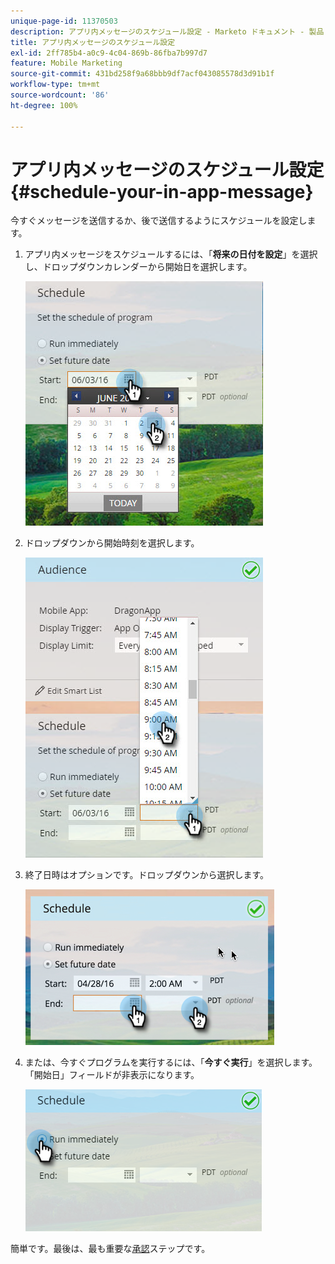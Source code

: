 ```yaml
---
unique-page-id: 11370503
description: アプリ内メッセージのスケジュール設定 - Marketo ドキュメント - 製品ドキュメント
title: アプリ内メッセージのスケジュール設定
exl-id: 2ff785b4-a0c9-4c04-869b-86fba7b997d7
feature: Mobile Marketing
source-git-commit: 431bd258f9a68bbb9df7acf043085578d3d91b1f
workflow-type: tm+mt
source-wordcount: '86'
ht-degree: 100%

---
```


# アプリ内メッセージのスケジュール設定 {#schedule-your-in-app-message}

今すぐメッセージを送信するか、後で送信するようにスケジュールを設定します。

1. アプリ内メッセージをスケジュールするには、「**将来の日付を設定**」を選択し、ドロップダウンカレンダーから開始日を選択します。

   ![](assets/schedule-your-in-app-message-1.png)

1. ドロップダウンから開始時刻を選択します。

   ![](assets/schedule-your-in-app-message-2.png)

1. 終了日時はオプションです。ドロップダウンから選択します。

   ![](assets/schedule-your-in-app-message-3.png)

1. または、今すぐプログラムを実行するには、「**今すぐ実行**」を選択します。「開始日」フィールドが非表示になります。

   ![](assets/schedule-your-in-app-message-4.png)

簡単です。最後は、最も重要な[承認](/help/marketo/product-docs/mobile-marketing/in-app-messages/sending-your-in-app-message/approve-your-in-app-message.md)ステップです。
